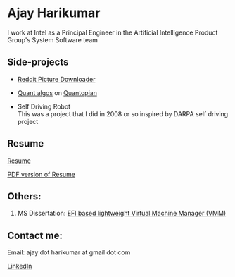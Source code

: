 Ajay Harikumar
===========


I work at Intel as a Principal Engineer in the Artificial Intelligence Product Group's System Software team   
   
   
   

Side-projects
--------
   
*   [Reddit Picture Downloader](https://github.com/ajayhk/reddit-downloader)    
   
*   [Quant algos](https://github.com/ajayhk/quant) on [Quantopian](https://www.quantopian.com/)   
   
*   Self Driving Robot   
    This was a project that I did in 2008 or so inspired by DARPA self driving project
   
   
Resume
------
[Resume](https://github.com/ajayhk/ajayhk.github.io/resume.md)   
   
[PDF version of Resume](https://github.com/ajayhk/ajayhk.github.io/pdf/resume_no_addr.pdf)

   
   
   

Others:   
------

1.  MS Dissertation: [EFI based lightweight Virtual Machine Manager (VMM)](ttps://github.com/ajayhk/ajayhk.github.io/pdf/EFI_VMM_MS_dissertation.pdf)

   
   
   
   
   

Contact me:   
------- 
Email: ajay dot harikumar at gmail dot com    

[LinkedIn](https://www.linkedin.com/in/ajayharikumar/)   

